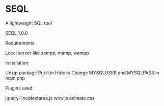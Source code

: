 # SEQL
A lightweight SQL tool

SEQL 1.0.0

Requirements:

Local server like xampp, mamp, wampp

Installation:

Unzip package
Put it in Htdocs
Change MYSQLUSER and MYSQLPASS in main.php

Plugins used:

jquery-linedtextarea.js
wow.js
animate.css
